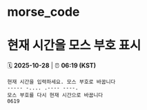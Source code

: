 # morse_code
# 현재 시간을 모스 부호 표시
<!-- MORSE_TIME_START -->
🗓️ **2025-10-28** | ⏰ **06:19 (KST)**

```
현재 시간을 입력하세요. 모스 부호로 바꿉니다
----- -.... .---- ----.
모스 부호를 다시 현재 시간으로 바꿉니다
0619
```
<!-- MORSE_TIME_END -->
